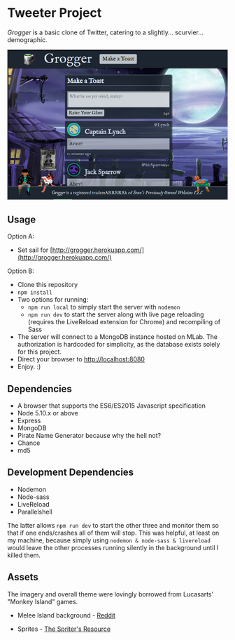 # Tweeter Project

_Grogger_ is a basic clone of Twitter, catering to a slightly... scurvier... demographic.

![Grogger](/public/images/screenshot.png)

## Usage

Option A:
- Set sail for [http://grogger.herokuapp.com/](http://grogger.herokuapp.com/)

Option B:
- Clone this repository
- `npm install`
- Two options for running:
  - `npm run local` to simply start the server with `nodemon`
  - `npm run dev` to start the server along with live page reloading (requires the LiveReload extension for Chrome) and recompiling of Sass
- The server will connect to a MongoDB instance hosted on MLab. The authorization is hardcoded for simplicity, as the database exists solely for this project.
- Direct your browser to [http://localhost:8080](http://localhost:8080)
- Enjoy. :)

## Dependencies

- A browser that supports the ES6/ES2015 Javascript specification
- Node 5.10.x or above
- Express
- MongoDB
- Pirate Name Generator because why the hell not?
- Chance
- md5

## Development Dependencies

- Nodemon
- Node-sass
- LiveReload
- Parallelshell

The latter allows `npm run dev` to start the other three and monitor them so that if one ends/crashes all of them will stop. This was helpful, at least on my machine, because simply using `nodemon & node-sass & livereload` would leave the other processes running silently in the background until I killed them.

## Assets

The imagery and overall theme were lovingly borrowed from Lucasarts' "Monkey Island" games.

- Melee Island background - [Reddit](https://www.reddit.com/r/gaming/comments/d20fh/have_3_widescreen_monitors_heres_a_monkey_island/)

- Sprites - [The Spriter's Resource](https://www.spriters-resource.com/pc_computer/secretofmonkeyisland/sheet/26970/)